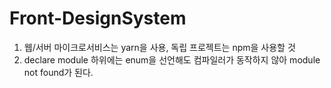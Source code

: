 # Front-DesignSystem


1. 웹/서버 마이크로서비스는 yarn을 사용, 독립 프로젝트는 npm을 사용할 것
2. declare module 하위에는 enum을 선언해도 컴파일러가 동작하지 않아 module not found가 된다.